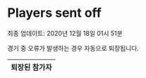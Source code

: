 # Players sent off
최종 업데이트: 2020년 12월 18일 01시 51분


경기 중 오류가 발생하는 경우 자동으로 퇴장됩니다.


| 퇴장된 참가자 |
|:---:|